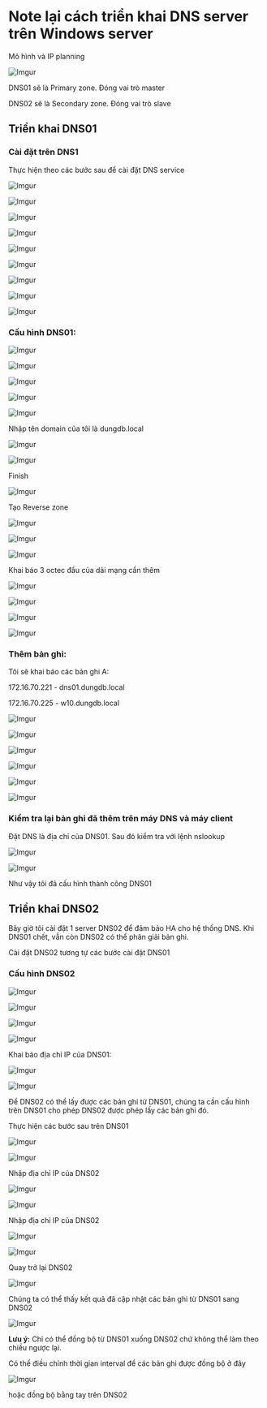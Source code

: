 # Note lại cách triển khai DNS server trên Windows server

Mô hình và IP planning

![Imgur](https://i.imgur.com/5nQ4wQ8.png)

DNS01 sẽ là Primary zone. Đóng vai trò master

DNS02 sẽ là Secondary zone. Đóng vai trò slave

## Triển khai DNS01

### Cài đặt trên DNS1

Thực hiện theo các bước sau để cài đặt DNS service

![Imgur](https://i.imgur.com/nVnTBMC.png)

![Imgur](https://i.imgur.com/2QOqt2V.png)

![Imgur](https://i.imgur.com/pce9PBf.png)

![Imgur](https://i.imgur.com/LlzWBbh.png)

![Imgur](https://i.imgur.com/rW5i9Dp.png)

![Imgur](https://i.imgur.com/oQcOfDR.png)

![Imgur](https://i.imgur.com/V6Wcb07.png)

![Imgur](https://i.imgur.com/SSdBWS6.png)

![Imgur](https://i.imgur.com/C48doXm.png)

### Cấu hình DNS01:

![Imgur](https://i.imgur.com/7J0IObI.png)

![Imgur](https://i.imgur.com/8YyZvBe.png)

![Imgur](https://i.imgur.com/xtoHweE.png)

![Imgur](https://i.imgur.com/NHZV1d9.png)

![Imgur](https://i.imgur.com/MsPsaT4.png)

Nhập tên domain của tôi là dungdb.local

![Imgur](https://i.imgur.com/Nfwo1iT.png)

![Imgur](https://i.imgur.com/LUJ8tIS.png)

Finish

![Imgur](https://i.imgur.com/8GZK982.png)

Tạo Reverse zone

![Imgur](https://i.imgur.com/EtQJuh6.png)

![Imgur](https://i.imgur.com/HGXFkOY.png)

![Imgur](https://i.imgur.com/zw6Kg7c.png)

Khai báo 3 octec đầu của dải mạng cần thêm

![Imgur](https://i.imgur.com/PYiVguv.png)

![Imgur](https://i.imgur.com/Pm7arPc.png)

![Imgur](https://i.imgur.com/Y1Vi1Pm.png)

![Imgur](https://i.imgur.com/BdrQwOp.png)

### Thêm bản ghi:

Tôi sẽ khai báo các bản ghi A:

172.16.70.221 - dns01.dungdb.local

172.16.70.225 - w10.dungdb.local

![Imgur](https://i.imgur.com/sqnGpe5.png)

![Imgur](https://i.imgur.com/f73Rp7Y.png)

![Imgur](https://i.imgur.com/QFomsUe.png)

![Imgur](https://i.imgur.com/OLy2bbJ.png)

![Imgur](https://i.imgur.com/3nEEHYf.png)

![Imgur](https://i.imgur.com/NI8CRj3.png)

### Kiểm tra lại bản ghi đã thêm trên máy DNS và máy client

Đặt DNS là địa chỉ của DNS01. Sau đó kiểm tra với lệnh nslookup

![Imgur](https://i.imgur.com/10SWS6t.png)

![Imgur](https://i.imgur.com/Mr1vZsX.png)

Như vậy tôi đã cấu hình thành công DNS01

## Triển khai DNS02

Bây giờ tôi cài đặt 1 server DNS02 để đảm bảo HA cho hệ thống DNS. Khi DNS01 chết, vẫn còn DNS02 có thể phân giải bản ghi.

Cài đặt DNS02 tương tự các bước cài đặt DNS01

### Cấu hình DNS02

![Imgur](https://i.imgur.com/7J0IObI.png)

![Imgur](https://i.imgur.com/RpHd4C6.png)

![Imgur](https://i.imgur.com/9HT7iWt.png)

![Imgur](https://i.imgur.com/meDTHUV.png)

Khai báo địa chỉ IP của DNS01:

![Imgur](https://i.imgur.com/qNRIb7a.png)

![Imgur](https://i.imgur.com/ZmdTHYw.png)

Để DNS02 có thể lấy được các bản ghi từ DNS01, chúng ta cần cấu hình trên DNS01 cho phép DNS02 được phép lấy các bản ghi đó.

Thực hiện các bước sau trên DNS01

![Imgur](https://i.imgur.com/irCUIQg.png)

![Imgur](https://i.imgur.com/cidlxAu.png)

Nhập địa chỉ IP của DNS02

![Imgur](https://i.imgur.com/EFP4ZuC.png)

![Imgur](https://i.imgur.com/OEscPqG.png)

Nhập địa chỉ IP của DNS02

![Imgur](https://i.imgur.com/hOqpgkS.png)

![Imgur](https://i.imgur.com/kDuIn2U.png)

Quay trở lại DNS02

![Imgur](https://i.imgur.com/QvOWr6K.png)

Chúng ta có thể thấy kết quả đã cập nhật các bản ghi từ DNS01 sang DNS02

![Imgur](https://i.imgur.com/6DihMWN.png)

**Lưu ý:** Chỉ có thể đồng bộ từ DNS01 xuống DNS02 chứ không thể làm theo chiều ngược lại.

Có thể điều chỉnh thời gian interval để các bản ghi được đồng bộ ở đây

![Imgur](https://i.imgur.com/nv9to8y.png)

hoặc đồng bộ bằng tay trên DNS02